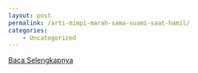 ```yaml
---
layout: post
permalink: /arti-mimpi-marah-sama-suami-saat-hamil/
categories:
    - Uncategorized
---
```


[Baca Selengkapnya](/08)